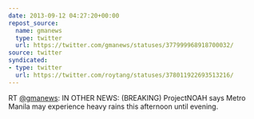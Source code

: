 ```yaml
---
date: 2013-09-12 04:27:20+00:00
repost_source:
  name: gmanews
  type: twitter
  url: https://twitter.com/gmanews/statuses/377999968918700032/
source: twitter
syndicated:
- type: twitter
  url: https://twitter.com/roytang/statuses/378011922693513216/
---
```


RT [@gmanews](https://twitter.com/gmanews/): IN OTHER NEWS: (BREAKING) ProjectNOAH says Metro Manila may experience heavy rains this afternoon until evening.